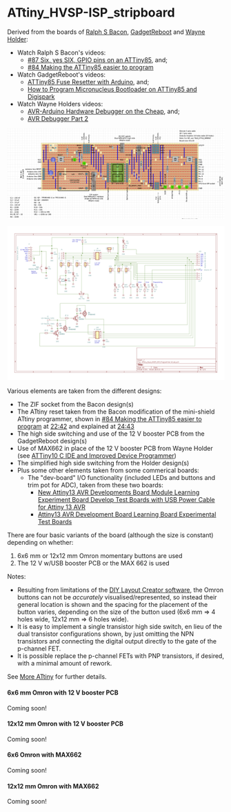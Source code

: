 # ATtiny_HVSP-ISP_stripboard

Derived from the boards of [Ralph S Bacon](https://github.com/RalphBacon), [GadgetReboot](https://github.com/GadgetReboot) and [Wayne Holder](https://github.com/wholder):

- Watch Ralph S Bacon's videos: 
  - [#87 Six, yes SIX, GPIO pins on an ATTiny85](https://www.youtube.com/watch?v=yAT_TdD6nL0), and;
  -  [#84 Making the ATTiny85 easier to program](https://www.youtube.com/watch?v=HJ4mhXv-MXo)
- Watch GadgetReboot's videos: 
  - [ATTiny85 Fuse Resetter with Arduino](https://www.youtube.com/watch?v=JskwC4bhgx4), and;
  -  [How to Program Micronucleus Bootloader on ATTiny85 and Digispark](https://www.youtube.com/watch?v=RlscDz5JCcI&list=RDCMUCwiKHTegfDe33K5wnmyULog&index=4)
- Watch Wayne Holders videos:
  - [AVR-Arduino Hardware Debugger on the Cheap](https://www.youtube.com/watch?v=kI_Z78a_0y0), and; 
  - [AVR Debugger Part 2](https://www.youtube.com/watch?v=F1202b0l5DA)

[![ATtiny_HVSP-ISP_stripboard][1]][1]

[![ATtiny_HVSP-ISP_schematic][2]][2]

  [1]: https://github.com/greenonline/ATtiny_HVSP-ISP_stripboard/blob/main/DIYLC_files/Dual_ISP_HVSP_ATtiny_symmetry_shorter_v0.0.png "ATtiny_HVSP-ISP_stripboard"
  [2]: https://github.com/greenonline/ATtiny_HVSP-ISP_stripboard/blob/main/KiCAD_files/ATtiny_Dual_HVSP_ISP_Programmer/ATtiny_Dual_HVSP_ISP_Programmer.png "ATtiny_HVSP-ISP_schematic"

Various elements are taken from the different designs:
- The ZIF socket from the Bacon design(s)
- The ATtiny reset taken from the Bacon modification of the mini-shield ATtiny programmer, shown in [#84 Making the ATTiny85 easier to program](https://www.youtube.com/watch?v=HJ4mhXv-MXo) at [22:42](https://www.youtube.com/watch?v=HJ4mhXv-MXo&t=1362s) and explained at [24:43](https://www.youtube.com/watch?v=HJ4mhXv-MXo&t=1483s)
- The high side switching and use of the 12 V booster PCB from the GadgetReboot design(s)
- Use of MAX662 in place of the 12 V booster PCB from Wayne Holder (see [ATTiny10 C IDE and Improved Device Programmer](https://sites.google.com/site/wayneholder/attiny10-c-ide-and-improved-device-programmer))
- The simplified high side switching from the Holder design(s)
- Plus some other elements taken from some commerical boards:
  - The "dev-board" I/O functionality (included LEDs and buttons and trim pot for ADC), taken from these two boards:
     - [New Attiny13 AVR Developments Board Module Learning Experiment Board Develop Test Boards with USB Power Cable for Attiny 13 AVR](https://www.aliexpress.com/item/1005002801247155.html?spm=a2g0o.productlist.main.1.55c67a5eZb77Wy&algo_pvid=2a8ca812-60f9-4822-b005-fc71373366a5&algo_exp_id=2a8ca812-60f9-4822-b005-fc71373366a5-0&pdp_npi=3%40dis%21GBP%214.23%213.81%21%21%21%21%21%402100b69816848452643623796d0788%2112000022251128135%21sea%21UK%21840970582&curPageLogUid=wQBA2SYfNF9K)
     - [Attiny13 AVR Development Board Learning Board Experimental Test Boards](https://www.aliexpress.com/item/32813240677.html?spm=a2g0o.productlist.main.11.55c67a5eae9WTW&algo_pvid=2a8ca812-60f9-4822-b005-fc71373366a5&algo_exp_id=2a8ca812-60f9-4822-b005-fc71373366a5-5&pdp_npi=3%40dis%21GBP%213.36%213.36%21%21%21%21%21%402100b69816848452643623796d0788%2164617970276%21sea%21UK%21840970582&curPageLogUid=9LjSDDicM1P4)

There are four basic variants of the board (although the size is constant) depending on whether:

1. 6x6 mm or 12x12 mm Omron momentary buttons are used 
2. The 12 V w/USB booster PCB or the MAX 662 is used

Notes:
- Resulting from limitations of the [DIY Layout Creator software](https://github.com/bancika/diy-layout-creator), the Omron buttons can not be *accurately* visualised/represented, so instead their general location is shown and the spacing for the placement of the button varies, depending on the size of the button used (6x6 mm => 4 holes wide, 12x12 mm => 6 holes wide).
- It is  easy to implement a single transistor high side switch, en lieu of the dual transistor configurations shown, by just omitting the NPN transistors and connecting the digital output directly to the gate of the p-channel FET. 
- It is possible replace the p-channel FETs with PNP transistors, if desired, with a minimal amount of rework.

See [More ATtiny](https://gr33nonline.wordpress.com/2023/05/12/more-attiny/) for further details.

#### 6x6 mm Omron with 12 V booster PCB
Coming soon!
#### 12x12 mm Omron with 12 V booster PCB
Coming soon!
#### 6x6 Omron with MAX662
Coming soon!
#### 12x12 mm Omron with MAX662
Coming soon!
